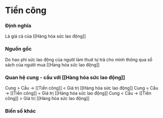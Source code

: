 # Tiền công

### Định nghĩa
Là giá cả của [[Hàng hóa sức lao động]]

### Nguồn gốc
Do hao phí sức lao động của người làm thuê tự trả cho mình thông qua sổ sách của người mua [[Hàng hóa sức lao động]]

### Quan hệ cung - cầu với [[Hàng hóa sức lao động]]
Cung > Cầu -> [[Tiền công]] < Giá trị [[Hàng hóa sức lao động]]
Cung = Cầu -> [[Tiền công]] = Giá trị [[Hàng hóa sức lao động]]
Cung < Cầu -> [[Tiền công]] > Giá trị [[Hàng hóa sức lao động]]

### Biến số khác